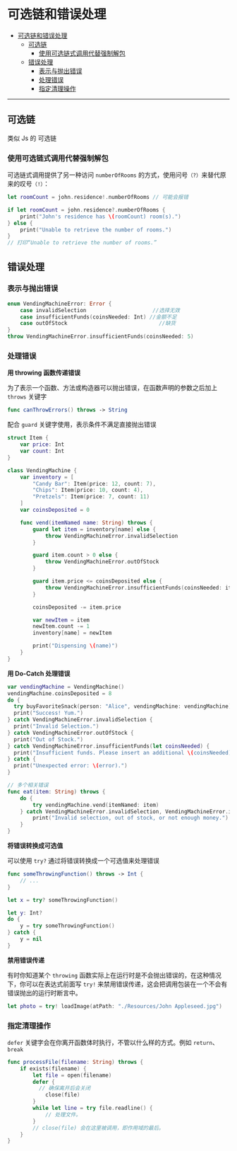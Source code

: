 # 可选链和错误处理

- [可选链和错误处理](#可选链和错误处理)
  - [可选链](#可选链)
    - [使用可选链式调用代替强制解包](#使用可选链式调用代替强制解包)
  - [错误处理](#错误处理)
    - [表示与抛出错误](#表示与抛出错误)
    - [处理错误](#处理错误)
    - [指定清理操作](#指定清理操作)

---

## 可选链

类似 Js 的 可选链

### 使用可选链式调用代替强制解包

可选链式调用提供了另一种访问 `numberOfRooms` 的方式，使用问号`（?）`来替代原来的叹号`（!）`：

```swift
let roomCount = john.residence!.numberOfRooms // 可能会报错

if let roomCount = john.residence?.numberOfRooms {
    print("John's residence has \(roomCount) room(s).")
} else {
    print("Unable to retrieve the number of rooms.")
}
// 打印“Unable to retrieve the number of rooms.”
```

## 错误处理

### 表示与抛出错误

```swift
enum VendingMachineError: Error {
    case invalidSelection                     //选择无效
    case insufficientFunds(coinsNeeded: Int) //金额不足
    case outOfStock                             //缺货
}
throw VendingMachineError.insufficientFunds(coinsNeeded: 5)
```

### 处理错误

**用 throwing 函数传递错误**

为了表示一个函数、方法或构造器可以抛出错误，在函数声明的参数之后加上 `throws` 关键字

```swift
func canThrowErrors() throws -> String
```

配合 `guard` 关键字使用，表示条件不满足直接抛出错误

```swift
struct Item {
    var price: Int
    var count: Int
}

class VendingMachine {
    var inventory = [
        "Candy Bar": Item(price: 12, count: 7),
        "Chips": Item(price: 10, count: 4),
        "Pretzels": Item(price: 7, count: 11)
    ]
    var coinsDeposited = 0

    func vend(itemNamed name: String) throws {
        guard let item = inventory[name] else {
            throw VendingMachineError.invalidSelection
        }

        guard item.count > 0 else {
            throw VendingMachineError.outOfStock
        }

        guard item.price <= coinsDeposited else {
            throw VendingMachineError.insufficientFunds(coinsNeeded: item.price - coinsDeposited)
        }

        coinsDeposited -= item.price

        var newItem = item
        newItem.count -= 1
        inventory[name] = newItem

        print("Dispensing \(name)")
    }
}
```

**用 Do-Catch 处理错误**

```swift
var vendingMachine = VendingMachine()
vendingMachine.coinsDeposited = 8
do {
  try buyFavoriteSnack(person: "Alice", vendingMachine: vendingMachine)
  print("Success! Yum.")
} catch VendingMachineError.invalidSelection {
  print("Invalid Selection.")
} catch VendingMachineError.outOfStock {
  print("Out of Stock.")
} catch VendingMachineError.insufficientFunds(let coinsNeeded) {
  print("Insufficient funds. Please insert an additional \(coinsNeeded) coins.")
} catch {
  print("Unexpected error: \(error).")
}

// 多个相关错误
func eat(item: String) throws {
    do {
        try vendingMachine.vend(itemNamed: item)
    } catch VendingMachineError.invalidSelection, VendingMachineError.insufficientFunds, VendingMachineError.outOfStock {
        print("Invalid selection, out of stock, or not enough money.")
    }
}
```

**将错误转换成可选值**

可以使用 `try?` 通过将错误转换成一个可选值来处理错误

```swift
func someThrowingFunction() throws -> Int {
    // ...
}

let x = try? someThrowingFunction()

let y: Int?
do {
    y = try someThrowingFunction()
} catch {
    y = nil
}
```

**禁用错误传递**

有时你知道某个 `throwing` 函数实际上在运行时是不会抛出错误的，在这种情况下，你可以在表达式前面写 `try!` 来禁用错误传递，这会把调用包装在一个不会有错误抛出的运行时断言中。

```swift
let photo = try! loadImage(atPath: "./Resources/John Appleseed.jpg")
```

### 指定清理操作

`defer` 关键字会在你离开函数体时执行，不管以什么样的方式。例如 `return`、`break`

```swift
func processFile(filename: String) throws {
    if exists(filename) {
        let file = open(filename)
        defer {
          // 确保离开后会关闭
            close(file)
        }
        while let line = try file.readline() {
            // 处理文件。
        }
        // close(file) 会在这里被调用，即作用域的最后。
    }
}
```
